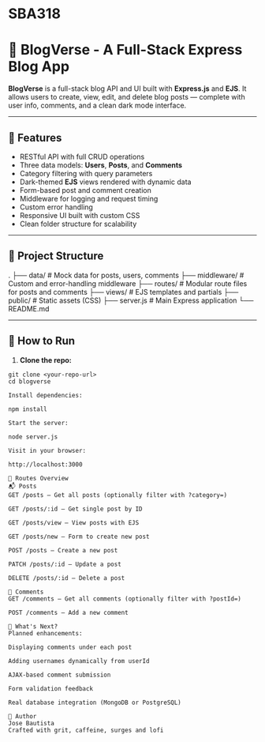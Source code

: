 # SBA318
# 📝 BlogVerse - A Full-Stack Express Blog App

**BlogVerse** is a full-stack blog API and UI built with **Express.js** and **EJS**. It allows users to create, view, edit, and delete blog posts — complete with user info, comments, and a clean dark mode interface.

---

## 🚀 Features

- RESTful API with full CRUD operations  
- Three data models: **Users**, **Posts**, and **Comments**  
- Category filtering with query parameters  
- Dark-themed **EJS** views rendered with dynamic data  
- Form-based post and comment creation  
- Middleware for logging and request timing  
- Custom error handling  
- Responsive UI built with custom CSS  
- Clean folder structure for scalability

---

## 📂 Project Structure

. ├── data/ # Mock data for posts, users, comments
├── middleware/ # Custom and error-handling middleware
├── routes/ # Modular route files for posts and comments
├── views/ # EJS templates and partials
├── public/ # Static assets (CSS)
├── server.js # Main Express application
└── README.md


---

## 🧪 How to Run

1. **Clone the repo:**

```
git clone <your-repo-url>
cd blogverse

Install dependencies:

npm install

Start the server:

node server.js

Visit in your browser:

http://localhost:3000

🔧 Routes Overview
📬 Posts
GET /posts – Get all posts (optionally filter with ?category=)

GET /posts/:id – Get single post by ID

GET /posts/view – View posts with EJS

GET /posts/new – Form to create new post

POST /posts – Create a new post

PATCH /posts/:id – Update a post

DELETE /posts/:id – Delete a post

💬 Comments
GET /comments – Get all comments (optionally filter with ?postId=)

POST /comments – Add a new comment

🔮 What's Next?
Planned enhancements:

Displaying comments under each post

Adding usernames dynamically from userId

AJAX-based comment submission

Form validation feedback

Real database integration (MongoDB or PostgreSQL)

🙌 Author
Jose Bautista
Crafted with grit, caffeine, surges and lofi
